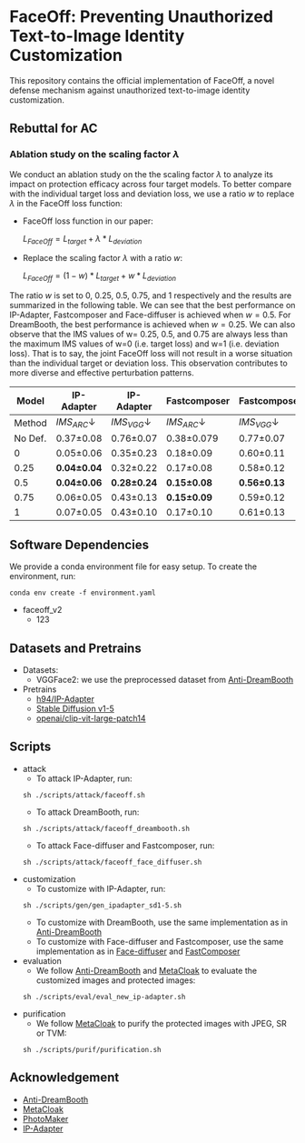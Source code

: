 # FaceOff: Preventing Unauthorized Text-to-Image Identity Customization

This repository contains the official implementation of FaceOff, a novel defense mechanism against unauthorized text-to-image identity customization.

## Rebuttal for AC
### Ablation study on the scaling factor $\lambda$
We conduct an ablation study on the the scaling factor $\lambda$ to analyze its impact on protection efficacy across four target models. 
To better compare with the individual target loss and deviation loss, we use a ratio $w$ to replace $\lambda$ in the FaceOff loss function:
- FaceOff loss function in our paper:

    $L_{FaceOff} = L_{target} + \lambda * L_{deviation}$

- Replace the scaling factor $\lambda$ with a ratio $w$:

    $L_{FaceOff} = (1-w) * L_{target} + w * L_{deviation}$

The ratio $w$ is set to 0, 0.25, 0.5, 0.75, and 1 respectively and the results are summarized in the following table. We can see that the best performance on IP-Adapter, Fastcomposer and Face-diffuser is achieved when $w=0.5$. For DreamBooth, the best performance is achieved when $w=0.25$.
We can also observe that the IMS values of w= 0.25, 0.5, and 0.75 are always less than the maximum IMS values of w=0 (i.e. target loss) and w=1 (i.e. deviation loss). That is to say, the joint FaceOff loss will not result in a worse situation than the individual target or deviation loss. This observation contributes to more diverse and effective perturbation patterns.

| Model  | IP-Adapter | IP-Adapter | Fastcomposer | Fastcomposer | Face-diffuser | Face-diffuser | DreamBooth | DreamBooth |
|--------|--------------------|--------------------|-----------------------|-----------------------|------------------------|------------------------|----------------------|----------------------|
| Method | $IMS_{ARC}$↓                      | $IMS_{VGG}$↓                      | $IMS_{ARC}$↓                        | $IMS_{VGG}$↓                        | $IMS_{ARC}$↓                        | $IMS_{VGG}$↓                        | $IMS_{ARC}$↓                        | $IMS_{VGG}$↓                        |
| No Def.| 0.37±0.08                    | 0.76±0.07                    | 0.38±0.079                     | 0.77±0.07                      | 0.39±0.08                      | 0.77±0.07                      | 0.57±0.06                      | 0.82±0.06                      |
| 0      | 0.05±0.06                    | 0.35±0.23                    | 0.18±0.09                      | 0.60±0.11                      | 0.18±0.08                      | 0.60±0.11                      | 0.16±0.10                      | 0.51±0.23                      |
| 0.25   | **0.04±0.04**                    | 0.32±0.22                    | 0.17±0.08                      | 0.58±0.12                      | 0.17±0.08                      | 0.59±0.12                      | **0.11±0.09**                      | **0.41±0.22**                      |
| 0.5    | **0.04±0.06**                  | **0.28±0.24**                    | **0.15±0.08**                      | **0.56±0.13**                      | **0.15±0.08**                      | **0.57±0.13**                     | 0.25±0.10                      | 0.64±0.18                      |
| 0.75 | 0.06±0.05                    | 0.43±0.13                    | **0.15±0.09**                      | 0.59±0.12                      | **0.15±0.09**                      | 0.60±0.13                      | 0.38±0.09                      | 0.75±0.10                      |
| 1      | 0.07±0.05           | 0.43±0.10           | 0.17±0.10             | 0.61±0.13             | 0.18±0.10              | 0.61±0.13              | 0.38±0.09            | 0.75±0.08            |


## Software Dependencies
We provide a conda environment file for easy setup. To create the environment, run:
```
conda env create -f environment.yaml
```

- faceoff_v2
    - 123

## Datasets and Pretrains
- Datasets: 
    - VGGFace2: we use the preprocessed dataset from [Anti-DreamBooth](https://github.com/VinAIResearch/Anti-DreamBooth)
- Pretrains
    - [h94/IP-Adapter](https://hf-mirror.com/h94/IP-Adapter)
    - [Stable Diffusion v1-5](https://hf-mirror.com/stable-diffusion-v1-5/stable-diffusion-v1-5)
    - [openai/clip-vit-large-patch14](https://hf-mirror.com/openai/clip-vit-large-patch14)

## Scripts
- attack
    - To attack IP-Adapter, run: 
    ```
    sh ./scripts/attack/faceoff.sh
    ```
    - To attack DreamBooth, run:
    ```
    sh ./scripts/attack/faceoff_dreambooth.sh
    ```
    - To attack Face-diffuser and Fastcomposer, run:
    ```
    sh ./scripts/attack/faceoff_face_diffuser.sh
    ```
- customization
    - To customize with IP-Adapter, run:
    ```
    sh ./scripts/gen/gen_ipadapter_sd1-5.sh
    ```
    - To customize with DreamBooth, use the same implementation as in [Anti-DreamBooth](https://github.com/VinAIResearch/Anti-DreamBooth)
    - To customize with Face-diffuser and Fastcomposer, use the same implementation as in [Face-diffuser](https://github.com/CodeGoat24/Face-diffuser) and [FastComposer](https://github.com/mit-han-lab/fastcomposer)
- evaluation
   - We follow [Anti-DreamBooth](https://github.com/VinAIResearch/Anti-DreamBooth) and [MetaCloak](https://github.com/liuyixin-louis/MetaCloak) to evaluate the customized images and protected images:
   ```
   sh ./scripts/eval/eval_new_ip-adapter.sh
   ```
- purification
    - We follow [MetaCloak](https://github.com/liuyixin-louis/MetaCloak) to purify the protected images with JPEG, SR or TVM:
    ```
    sh ./scripts/purif/purification.sh
    ```
## Acknowledgement
- [Anti-DreamBooth](https://github.com/VinAIResearch/Anti-DreamBooth)
- [MetaCloak](https://github.com/liuyixin-louis/MetaCloak)
- [PhotoMaker](https://github.com/TencentARC/PhotoMaker)
- [IP-Adapter](https://github.com/tencent-ailab/IP-Adapter)
